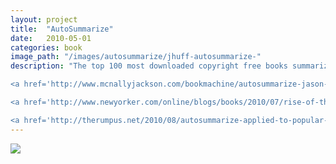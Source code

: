 ```yaml
---
layout: project
title:  "AutoSummarize"
date:   2010-05-01
categories: book 
image_path: "/images/autosummarize/jhuff-autosummarize-"
description: "The top 100 most downloaded copyright free books summarized using Microsoft Word 2008’s AutoSummarize 10-sentence function and organized alphabetically. 'Word has examined the document and picked the sentences most relevant to the main theme.' ~ Word 2008

<a href='http://www.mcnallyjackson.com/bookmachine/autosummarize-jason-huff'>Available at McNally Jackson</a>

<a href='http://www.newyorker.com/online/blogs/books/2010/07/rise-of-the-literature-machines.html'>Mentioned in the <em>New Yorker</em></a>

<a href='http://therumpus.net/2010/08/autosummarize-applied-to-popular-works/'>Mentioned on <em>The Rumpus</em></a>"
---
```



<div>
    <img class="mb3" src="{{ file.url }}" />
</div>



